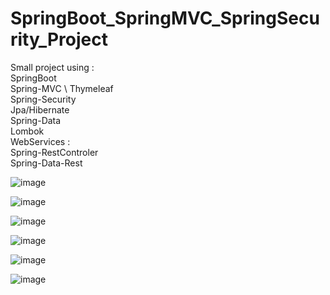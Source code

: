 # SpringBoot_SpringMVC_SpringSecurity_Project
 Small project using : \
  SpringBoot \
  Spring-MVC \ Thymeleaf \
  Spring-Security \
  Jpa/Hibernate \
  Spring-Data \
  Lombok \
  WebServices : \
  Spring-RestControler \
  Spring-Data-Rest
  

![image](https://user-images.githubusercontent.com/39586770/206782630-fc888655-e724-4d19-9b2b-a90bf0ac6d8b.png)  

![image](https://user-images.githubusercontent.com/39586770/206781786-9bc15a92-fae3-4c0b-978b-ddb276c7bcd0.png)


![image](https://user-images.githubusercontent.com/39586770/206781849-377ecaaa-af03-477f-ba74-8bae89c0dc31.png)

![image](https://user-images.githubusercontent.com/39586770/206781922-e2246a6f-b183-4122-9d61-6a826813256c.png)

![image](https://user-images.githubusercontent.com/39586770/206782210-823a7808-eb10-4a35-8f8c-373c69272363.png)

![image](https://user-images.githubusercontent.com/39586770/206782269-c42bd605-39d3-4ede-8a1f-745415d1a503.png)


